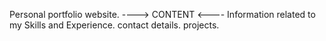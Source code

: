 Personal portfolio website.
----> CONTENT <----
Information related to my Skills and Experience.
contact details.
projects.
